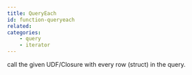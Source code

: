 ```yaml
---
title: QueryEach
id: function-queryeach
related:
categories:
    - query
    - iterator
---
```


call the given UDF/Closure with every row (struct) in the query.